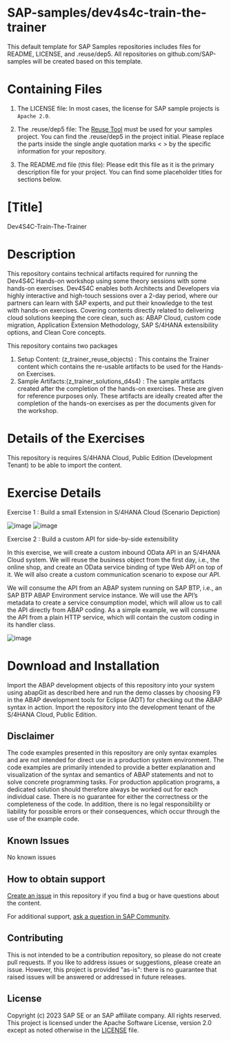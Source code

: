 # SAP-samples/dev4s4c-train-the-trainer
This default template for SAP Samples repositories includes files for README, LICENSE, and .reuse/dep5. All repositories on github.com/SAP-samples will be created based on this template.

# Containing Files

1. The LICENSE file:
In most cases, the license for SAP sample projects is `Apache 2.0`.

2. The .reuse/dep5 file: 
The [Reuse Tool](https://reuse.software/) must be used for your samples project. You can find the .reuse/dep5 in the project initial. Please replace the parts inside the single angle quotation marks < > by the specific information for your repository.

3. The README.md file (this file):
Please edit this file as it is the primary description file for your project. You can find some placeholder titles for sections below.

# [Title]
Dev4S4C-Train-The-Trainer

<!--- Register repository https://api.reuse.software/register, then add REUSE badge:
[![REUSE status](https://api.reuse.software/badge/github.com/SAP-samples/REPO-NAME)](https://api.reuse.software/info/github.com/SAP-samples/REPO-NAME)
-->

# Description

This repository contains technical artifacts required for running the Dev4S4C Hands-on workshop using some theory sessions with some hands-on exercises.
Dev4S4C enables both Architects and Developers via highly interactive and high-touch sessions over a 2-day period, where our partners can learn with SAP experts, and put their knowledge to the test with hands-on exercises.
Covering contents directly related to delivering cloud solutions keeping the core clean, such as: ABAP Cloud, custom code migration, Application Extension Methodology, SAP S/4HANA extensibility options, and Clean Core concepts.

This repository contains two packages 

1) Setup Content: (z_trainer_reuse_objects) : This contains the Trainer content which contains the re-usable artifacts to be used for the Hands-on Exercises.
2) Sample Artifacts:(z_trainer_solutions_d4s4) : The sample artifacts created after the completion of the hands-on exercises. These are given for reference purposes only. These artifacts are ideally created after the completion of the hands-on exercises as per the documents given for the workshop.

# Details of the Exercises

This repository is requires S/4HANA Cloud, Public Edition (Development Tenant) to be able to import the content.

# Exercise Details 
Exercise 1 : Build a small Extension in S/4HANA Cloud (Scenario Depiction) 

![image](https://github.com/SAP-samples/dev4s4c-train-the-trainer/assets/84840453/d50ca17a-9e73-4b6a-8012-1cab8c978238)
![image](https://github.com/SAP-samples/dev4s4c-train-the-trainer/assets/84840453/123e144c-d912-4229-ad99-5a0fef998bea)

Exercise 2 : Build a custom API for side-by-side extensibility

In this exercise, we will create a custom inbound OData API in an S/4HANA Cloud system. We will reuse the business object from the first day, i.e., the online shop, and create an OData service binding of type Web API on top of it. We will also create a custom communication scenario to expose our API.

We will consume the API from an ABAP system running on SAP BTP, i.e., an SAP BTP ABAP Environment service instance. We will use the API’s metadata to create a service consumption model, which will allow us to call the API directly from ABAP coding. As a simple example, we will consume the API from a plain HTTP
service, which will contain the custom coding in its handler class.

![image](https://github.com/SAP-samples/dev4s4c-train-the-trainer/assets/84840453/2c867ae6-44f0-4ce4-b3cb-7be9f72702da)

# Download and Installation

Import the ABAP development objects of this repository into your system using abapGit as described here and run the demo classes by choosing F9 in the ABAP development tools for Eclipse (ADT) for checking out the ABAP syntax in action. Import the repository into the development tenant of the S/4HANA Cloud, Public Edition. 
 
## Disclaimer
The code examples presented in this repository are only syntax examples and are not intended for direct use in a production system environment. The code examples are primarily intended to provide a better explanation and visualization of the syntax and semantics of ABAP statements and not to solve concrete programming tasks. For production application programs, a dedicated solution should therefore always be worked out for each individual case. There is no guarantee for either the correctness or the completeness of the code. In addition, there is no legal responsibility or liability for possible errors or their consequences, which occur through the use of the example code.

## Known Issues
No known issues
<!-- You may simply state "No known issues. -->
## How to obtain support
[Create an issue](https://github.com/SAP-samples/dev4s4c-train-the-trainer/issues) in this repository if you find a bug or have questions about the content.
 
For additional support, [ask a question in SAP Community](https://answers.sap.com/questions/ask.html).

## Contributing
This is not intended to be a contribution repository, so please do not create pull requests. If you like to address issues or suggestions, please create an issue. However, this project is provided "as-is": there is no guarantee that raised issues will be answered or addressed in future releases.

## License
Copyright (c) 2023 SAP SE or an SAP affiliate company. All rights reserved. This project is licensed under the Apache Software License, version 2.0 except as noted otherwise in the [LICENSE](LICENSE) file.
